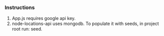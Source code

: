 ### Instructions

1. App.js requires google api key.
2. node-locations-api uses mongodb. To populate it with seeds, in project root run: seed.
